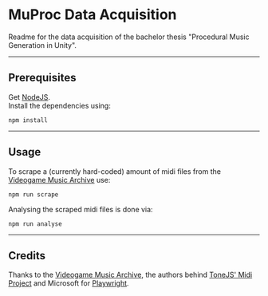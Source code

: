 # MuProc Data Acquisition
Readme for the data acquisition of the bachelor thesis "Procedural Music Generation in Unity".

---

## Prerequisites
Get [NodeJS](https://nodejs.org/).  
Install the dependencies using:

`npm install`

---

## Usage

To scrape a (currently hard-coded) amount of midi files from the [Videogame Music Archive](http://vgmusic.com) use:

`npm run scrape`

Analysing the scraped midi files is done via:

`npm run analyse`

---

## Credits

Thanks to the [Videogame Music Archive](http://vgmusic.com), the authors behind [ToneJS' Midi Project](https://github.com/Tonejs/Midi) and Microsoft for [Playwright](https://playwright.dev/).